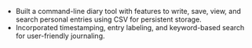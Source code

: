- Built a command-line diary tool with features to write, save, view, and search personal entries using CSV for persistent storage.
- Incorporated timestamping, entry labeling, and keyword-based search for user-friendly journaling.

